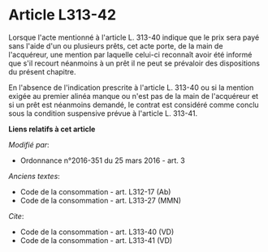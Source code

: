 # Article L313-42

Lorsque l'acte mentionné à l'article L. 313-40 indique que le prix sera payé sans l'aide d'un ou plusieurs prêts, cet acte
porte, de la main de l'acquéreur, une mention par laquelle celui-ci reconnaît avoir été informé que s'il recourt néanmoins à
un prêt il ne peut se prévaloir des dispositions du présent chapitre. 

En l'absence de l'indication prescrite à l'article L. 313-40 ou si la mention exigée au premier alinéa manque ou n'est pas de
la main de l'acquéreur et si un prêt est néanmoins demandé, le contrat est considéré comme conclu sous la condition
suspensive prévue à l'article L. 313-41.

**Liens relatifs à cet article**

_Modifié par_:

  - Ordonnance n°2016-351 du 25 mars 2016 - art. 3

_Anciens textes_:

  - Code de la consommation - art. L312-17 (Ab)
  - Code de la consommation - art. L313-27 (MMN)

_Cite_:

  - Code de la consommation - art. L313-40 (VD)
  - Code de la consommation - art. L313-41 (VD)
